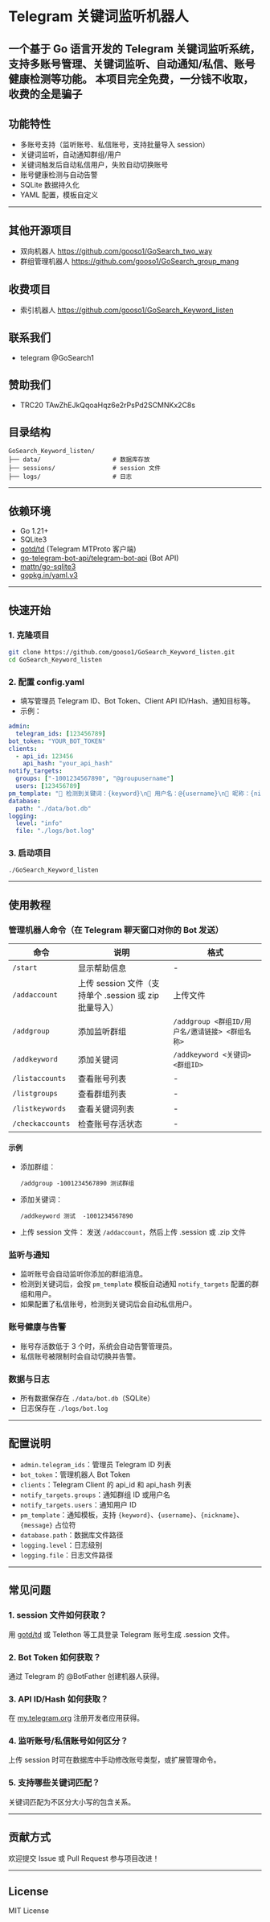 # Telegram 关键词监听机器人

一个基于 Go 语言开发的 Telegram 关键词监听系统，支持多账号管理、关键词监听、自动通知/私信、账号健康检测等功能。
本项目完全免费，一分钱不收取，收费的全是骗子
---

## 功能特性
- 多账号支持（监听账号、私信账号，支持批量导入 session）
- 关键词监听，自动通知群组/用户
- 关键词触发后自动私信用户，失败自动切换账号
- 账号健康检测与自动告警
- SQLite 数据持久化
- YAML 配置，模板自定义

---


## 其他开源项目
- 双向机器人 https://github.com/gooso1/GoSearch_two_way
- 群组管理机器人 https://github.com/gooso1/GoSearch_group_mang

## 收费项目
- 索引机器人 https://github.com/gooso1/GoSearch_Keyword_listen

## 联系我们
- telegram @GoSearch1

## 赞助我们
- TRC20 TAwZhEJkQqoaHqz6e2rPsPd2SCMNKx2C8s

## 目录结构
```
GoSearch_Keyword_listen/
├── data/                    # 数据库存放
├── sessions/                # session 文件
├── logs/                    # 日志
```

---

## 依赖环境
- Go 1.21+
- SQLite3
- [gotd/td](https://github.com/gotd/td) (Telegram MTProto 客户端)
- [go-telegram-bot-api/telegram-bot-api](https://github.com/go-telegram-bot-api/telegram-bot-api) (Bot API)
- [mattn/go-sqlite3](https://github.com/mattn/go-sqlite3)
- [gopkg.in/yaml.v3](https://pkg.go.dev/gopkg.in/yaml.v3)

---

## 快速开始

### 1. 克隆项目
```bash
git clone https://github.com/gooso1/GoSearch_Keyword_listen.git
cd GoSearch_Keyword_listen
```

### 2. 配置 config.yaml
- 填写管理员 Telegram ID、Bot Token、Client API ID/Hash、通知目标等。
- 示例：
```yaml
admin:
  telegram_ids: [123456789]
bot_token: "YOUR_BOT_TOKEN"
clients:
  - api_id: 123456
    api_hash: "your_api_hash"
notify_targets:
  groups: ["-1001234567890", "@groupusername"]
  users: [123456789]
pm_template: "🔔 检测到关键词：{keyword}\n👤 用户名：@{username}\n🧑 昵称：{nickname}\n📝 内容：{message}"
database:
  path: "./data/bot.db"
logging:
  level: "info"
  file: "./logs/bot.log"
```


### 3. 启动项目
```bash
./GoSearch_Keyword_listen
```

---

## 使用教程

### 管理机器人命令（在 Telegram 聊天窗口对你的 Bot 发送）

| 命令 | 说明 | 格式 |
|------|------|------|
| `/start` | 显示帮助信息 | - |
| `/addaccount` | 上传 session 文件（支持单个 .session 或 zip 批量导入） | 上传文件 |
| `/addgroup` | 添加监听群组 | `/addgroup <群组ID/用户名/邀请链接> <群组名称>` |
| `/addkeyword` | 添加关键词 | `/addkeyword <关键词> <群组ID>` |
| `/listaccounts` | 查看账号列表 | - |
| `/listgroups` | 查看群组列表 | - |
| `/listkeywords` | 查看关键词列表 | - |
| `/checkaccounts` | 检查账号存活状态 | - |

#### 示例
- 添加群组：
  ```
  /addgroup -1001234567890 测试群组
  ```
- 添加关键词：
  ```
  /addkeyword 测试  -1001234567890
  ```
- 上传 session 文件：
  发送 `/addaccount`，然后上传 .session 或 .zip 文件

### 监听与通知
- 监听账号会自动监听你添加的群组消息。
- 检测到关键词后，会按 `pm_template` 模板自动通知 `notify_targets` 配置的群组和用户。
- 如果配置了私信账号，检测到关键词后会自动私信用户。

### 账号健康与告警
- 账号存活数低于 3 个时，系统会自动告警管理员。
- 私信账号被限制时会自动切换并告警。

### 数据与日志
- 所有数据保存在 `./data/bot.db`（SQLite）
- 日志保存在 `./logs/bot.log`

---

## 配置说明
- `admin.telegram_ids`：管理员 Telegram ID 列表
- `bot_token`：管理机器人 Bot Token
- `clients`：Telegram Client 的 api_id 和 api_hash 列表
- `notify_targets.groups`：通知群组 ID 或用户名
- `notify_targets.users`：通知用户 ID
- `pm_template`：通知模板，支持 `{keyword}`、`{username}`、`{nickname}`、`{message}` 占位符
- `database.path`：数据库文件路径
- `logging.level`：日志级别
- `logging.file`：日志文件路径

---

## 常见问题

### 1. session 文件如何获取？
用 [gotd/td](https://github.com/gotd/td) 或 Telethon 等工具登录 Telegram 账号生成 .session 文件。

### 2. Bot Token 如何获取？
通过 Telegram 的 @BotFather 创建机器人获得。

### 3. API ID/Hash 如何获取？
在 [my.telegram.org](https://my.telegram.org) 注册开发者应用获得。

### 4. 监听账号/私信账号如何区分？
上传 session 时可在数据库中手动修改账号类型，或扩展管理命令。

### 5. 支持哪些关键词匹配？
关键词匹配为不区分大小写的包含关系。

---

## 贡献方式

欢迎提交 Issue 或 Pull Request 参与项目改进！

---

## License

MIT License 